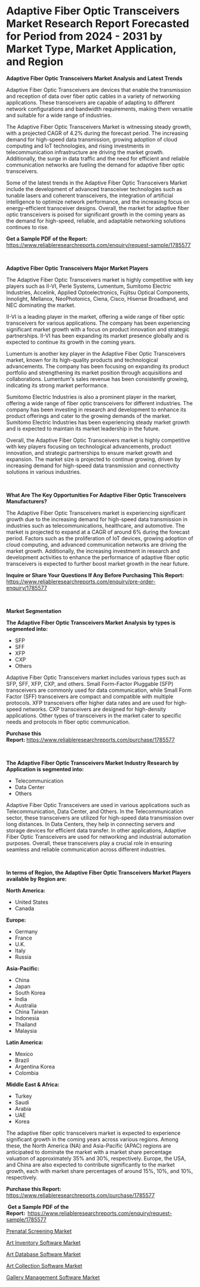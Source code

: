 <p><h1>Adaptive Fiber Optic Transceivers Market Research Report Forecasted for Period from 2024 -  2031 by Market Type, Market Application, and Region</h1></p><p><strong>Adaptive Fiber Optic Transceivers Market Analysis and Latest Trends</strong></p>
<p><p>Adaptive Fiber Optic Transceivers are devices that enable the transmission and reception of data over fiber optic cables in a variety of networking applications. These transceivers are capable of adapting to different network configurations and bandwidth requirements, making them versatile and suitable for a wide range of industries.</p><p>The Adaptive Fiber Optic Transceivers Market is witnessing steady growth, with a projected CAGR of 4.2% during the forecast period. The increasing demand for high-speed data transmission, growing adoption of cloud computing and IoT technologies, and rising investments in telecommunication infrastructure are driving the market growth. Additionally, the surge in data traffic and the need for efficient and reliable communication networks are fueling the demand for adaptive fiber optic transceivers.</p><p>Some of the latest trends in the Adaptive Fiber Optic Transceivers Market include the development of advanced transceiver technologies such as tunable lasers and coherent transceivers, the integration of artificial intelligence to optimize network performance, and the increasing focus on energy-efficient transceiver designs. Overall, the market for adaptive fiber optic transceivers is poised for significant growth in the coming years as the demand for high-speed, reliable, and adaptable networking solutions continues to rise.</p></p>
<p><strong>Get a Sample PDF of the Report:&nbsp;</strong> <a href="https://www.reliableresearchreports.com/enquiry/request-sample/1785577">https://www.reliableresearchreports.com/enquiry/request-sample/1785577</a></p>
<p>&nbsp;</p>
<p><strong>Adaptive Fiber Optic Transceivers Major Market Players</strong></p>
<p><p>The Adaptive Fiber Optic Transceivers market is highly competitive with key players such as II-VI, Perle Systems, Lumentum, Sumitomo Electric Industries, Accelink, Applied Optoelectronics, Fujitsu Optical Components, Innolight, Mellanox, NeoPhotonics, Ciena, Cisco, Hisense Broadband, and NEC dominating the market.</p><p>II-VI is a leading player in the market, offering a wide range of fiber optic transceivers for various applications. The company has been experiencing significant market growth with a focus on product innovation and strategic partnerships. II-VI has been expanding its market presence globally and is expected to continue its growth in the coming years.</p><p>Lumentum is another key player in the Adaptive Fiber Optic Transceivers market, known for its high-quality products and technological advancements. The company has been focusing on expanding its product portfolio and strengthening its market position through acquisitions and collaborations. Lumentum's sales revenue has been consistently growing, indicating its strong market performance.</p><p>Sumitomo Electric Industries is also a prominent player in the market, offering a wide range of fiber optic transceivers for different industries. The company has been investing in research and development to enhance its product offerings and cater to the growing demands of the market. Sumitomo Electric Industries has been experiencing steady market growth and is expected to maintain its market leadership in the future.</p><p>Overall, the Adaptive Fiber Optic Transceivers market is highly competitive with key players focusing on technological advancements, product innovation, and strategic partnerships to ensure market growth and expansion. The market size is projected to continue growing, driven by increasing demand for high-speed data transmission and connectivity solutions in various industries.</p></p>
<p>&nbsp;</p>
<p><strong>What Are The Key Opportunities For Adaptive Fiber Optic Transceivers Manufacturers?</strong></p>
<p><p>The Adaptive Fiber Optic Transceivers market is experiencing significant growth due to the increasing demand for high-speed data transmission in industries such as telecommunications, healthcare, and automotive. The market is projected to expand at a CAGR of around 6% during the forecast period. Factors such as the proliferation of IoT devices, growing adoption of cloud computing, and advanced communication networks are driving the market growth. Additionally, the increasing investment in research and development activities to enhance the performance of adaptive fiber optic transceivers is expected to further boost market growth in the near future.</p></p>
<p><strong>Inquire or Share Your Questions If Any Before Purchasing This Report:</strong> <a href="https://www.reliableresearchreports.com/enquiry/pre-order-enquiry/1785577">https://www.reliableresearchreports.com/enquiry/pre-order-enquiry/1785577</a></p>
<p>&nbsp;</p>
<p><strong>Market Segmentation</strong></p>
<p><strong>The Adaptive Fiber Optic Transceivers Market Analysis by types is segmented into:</strong></p>
<p><ul><li>SFP</li><li>SFF</li><li>XFP</li><li>CXP</li><li>Others</li></ul></p>
<p><p>Adaptive Fiber Optic Transceivers market includes various types such as SFP, SFF, XFP, CXP, and others. Small Form-Factor Pluggable (SFP) transceivers are commonly used for data communication, while Small Form Factor (SFF) transceivers are compact and compatible with multiple protocols. XFP transceivers offer higher data rates and are used for high-speed networks. CXP transceivers are designed for high-density applications. Other types of transceivers in the market cater to specific needs and protocols in fiber optic communication.</p></p>
<p><strong>Purchase this Report:&nbsp;</strong><a href="https://www.reliableresearchreports.com/purchase/1785577">https://www.reliableresearchreports.com/purchase/1785577</a></p>
<p>&nbsp;</p>
<p><strong>The Adaptive Fiber Optic Transceivers Market Industry Research by Application is segmented into:</strong></p>
<p><ul><li>Telecommunication</li><li>Data Center</li><li>Others</li></ul></p>
<p><p>Adaptive Fiber Optic Transceivers are used in various applications such as Telecommunication, Data Center, and Others. In the Telecommunication sector, these transceivers are utilized for high-speed data transmission over long distances. In Data Centers, they help in connecting servers and storage devices for efficient data transfer. In other applications, Adaptive Fiber Optic Transceivers are used for networking and industrial automation purposes. Overall, these transceivers play a crucial role in ensuring seamless and reliable communication across different industries.</p></p>
<p>&nbsp;</p>
<p><strong>In terms of Region, the Adaptive Fiber Optic Transceivers Market Players available by Region are:</strong></p>
<p>
    <p> <strong> North America: </strong>
        <ul>
            <li>United States</li>
            <li>Canada</li>
        </ul>
        </p> 
    <p> <strong> Europe: </strong>
        <ul>
            <li>Germany</li>
            <li>France</li>
            <li>U.K.</li>
            <li>Italy</li>
            <li>Russia</li>
        </ul>
        </p> 
    <p> <strong> Asia-Pacific: </strong>
        <ul>
            <li>China</li>
            <li>Japan</li>
            <li>South Korea</li>
            <li>India</li>
            <li>Australia</li>
            <li>China Taiwan</li>
            <li>Indonesia</li>
            <li>Thailand</li>
            <li>Malaysia</li>
        </ul>
        </p> 
    <p> <strong> Latin America: </strong>
        <ul>
            <li>Mexico</li>
            <li>Brazil</li>
            <li>Argentina Korea</li>
            <li>Colombia</li>
        </ul>
        </p> 
    <p> <strong> Middle East & Africa: </strong>
        <ul>
            <li>Turkey</li>
            <li>Saudi</li>
            <li>Arabia</li>
            <li>UAE</li>
            <li>Korea</li>
        </ul>
    </p>
    </p>
<p><p>The adaptive fiber optic transceivers market is expected to experience significant growth in the coming years across various regions. Among these, the North America (NA) and Asia-Pacific (APAC) regions are anticipated to dominate the market with a market share percentage valuation of approximately 35% and 30%, respectively. Europe, the USA, and China are also expected to contribute significantly to the market growth, each with market share percentages of around 15%, 10%, and 10%, respectively.</p></p>
<p><strong>Purchase this Report: </strong><a href="https://www.reliableresearchreports.com/purchase/1785577">https://www.reliableresearchreports.com/purchase/1785577</a></p>
<p>&nbsp;<strong>Get a Sample PDF of the Report:&nbsp;&nbsp;</strong><a href="https://www.reliableresearchreports.com/enquiry/request-sample/1785577">https://www.reliableresearchreports.com/enquiry/request-sample/1785577</a></p>
<p><strong></strong></p>
<p><p><a href="https://medium.com/@bonniehoppe2023/decoding-prenatal-screening-market-metrics-market-share-trends-and-growth-patterns-c76c6d7e0a2b">Prenatal Screening Market</a></p><p><a href="https://medium.com/@bonniehoppe2023/art-inventory-software-market-furnishes-information-on-market-share-market-trends-and-market-9273169d063c">Art Inventory Software Market</a></p><p><a href="https://medium.com/@bonniehoppe2023/art-database-software-market-report-reveals-the-latest-trends-and-growth-opportunities-of-this-4e0995e2beb4">Art Database Software Market</a></p><p><a href="https://medium.com/@bonniehoppe2023/art-collection-software-market-insight-market-trends-growth-forecasted-from-2024-to-2031-056e03e1e81f">Art Collection Software Market</a></p><p><a href="https://medium.com/@bonniehoppe2023/gallery-management-software-market-insights-into-market-cagr-market-trends-and-growth-strategies-a8e677a88378">Gallery Management Software Market</a></p></p>
